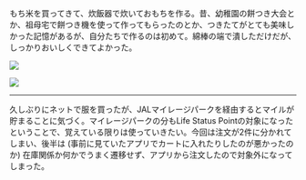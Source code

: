 もち米を買ってきて、炊飯器で炊いておもちを作る。昔、幼稚園の餅つき大会とか、祖母宅で餅つき機を使って作ってもらったのとか、つきたてがとても美味しかった記憶があるが、自分たちで作るのは初めて。綿棒の端で潰しただけだが、しっかりおいしくできてよかった。

![](https://photos.old.apkas.net/medium/202501/20250118-140546.webp)

![](https://photos.old.apkas.net/medium/202501/20250118-141947.webp)

---

久しぶりにネットで服を買ったが、JALマイレージパークを経由するとマイルが貯まることに気づく。マイレージパークの分もLife Status Pointの対象になったということで、覚えている限りは使っていきたい。今回は注文が2件に分かれてしまい、後半は (事前に見ていたアプリでカートに入れたりしたのが悪かったのか) 在庫関係か何かでうまく遷移せず、アプリから注文したので対象外になってしまった。
